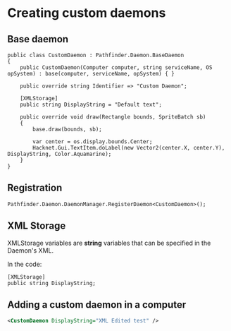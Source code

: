 # Creating custom daemons

## Base daemon

```CSharp
public class CustomDaemon : Pathfinder.Daemon.BaseDaemon
{
    public CustomDaemon(Computer computer, string serviceName, OS opSystem) : base(computer, serviceName, opSystem) { }

    public override string Identifier => "Custom Daemon";

    [XMLStorage]
    public string DisplayString = "Default text";

    public override void draw(Rectangle bounds, SpriteBatch sb)
    {
        base.draw(bounds, sb);

        var center = os.display.bounds.Center;
        Hacknet.Gui.TextItem.doLabel(new Vector2(center.X, center.Y), DisplayString, Color.Aquamarine);
    }
}
```

## Registration

```CSharp
Pathfinder.Daemon.DaemonManager.RegisterDaemon<CustomDaemon>();
```

## XML Storage

XMLStorage variables are __string__ variables that can be specified in the Daemon's XML.

In the code:

```CSharp
[XMLStorage]
public string DisplayString;
```

## Adding a custom daemon in a computer

```XML
<CustomDaemon DisplayString="XML Edited test" />
```
